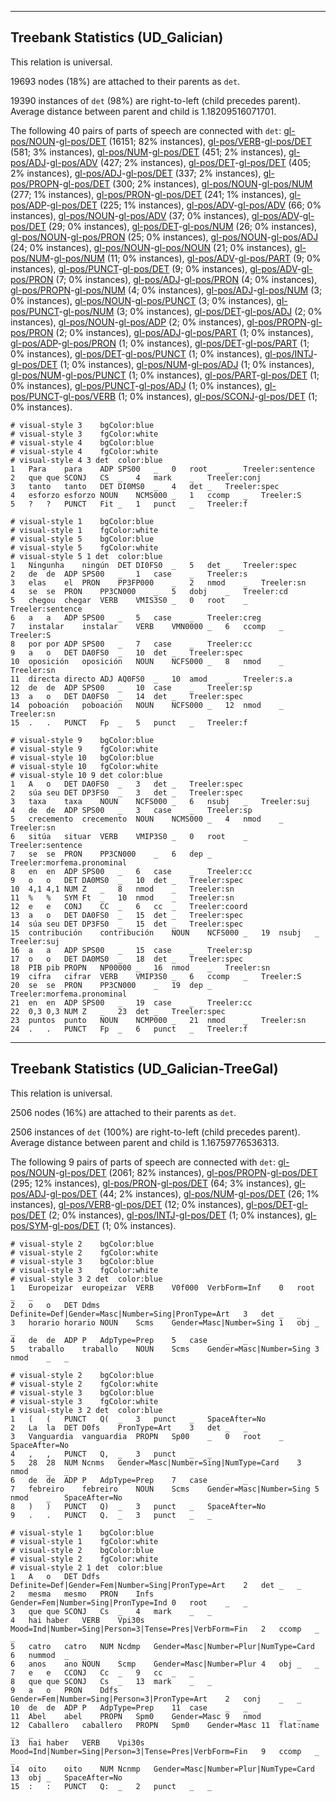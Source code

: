 

--------------------------------------------------------------------------------

## Treebank Statistics (UD_Galician)

This relation is universal.

19693 nodes (18%) are attached to their parents as `det`.

19390 instances of `det` (98%) are right-to-left (child precedes parent).
Average distance between parent and child is 1.18209516071701.

The following 40 pairs of parts of speech are connected with `det`: [gl-pos/NOUN]()-[gl-pos/DET]() (16151; 82% instances), [gl-pos/VERB]()-[gl-pos/DET]() (581; 3% instances), [gl-pos/NUM]()-[gl-pos/DET]() (451; 2% instances), [gl-pos/ADJ]()-[gl-pos/ADV]() (427; 2% instances), [gl-pos/DET]()-[gl-pos/DET]() (405; 2% instances), [gl-pos/ADJ]()-[gl-pos/DET]() (337; 2% instances), [gl-pos/PROPN]()-[gl-pos/DET]() (300; 2% instances), [gl-pos/NOUN]()-[gl-pos/NUM]() (277; 1% instances), [gl-pos/PRON]()-[gl-pos/DET]() (241; 1% instances), [gl-pos/ADP]()-[gl-pos/DET]() (225; 1% instances), [gl-pos/ADV]()-[gl-pos/ADV]() (66; 0% instances), [gl-pos/NOUN]()-[gl-pos/ADV]() (37; 0% instances), [gl-pos/ADV]()-[gl-pos/DET]() (29; 0% instances), [gl-pos/DET]()-[gl-pos/NUM]() (26; 0% instances), [gl-pos/NOUN]()-[gl-pos/PRON]() (25; 0% instances), [gl-pos/NOUN]()-[gl-pos/ADJ]() (24; 0% instances), [gl-pos/NOUN]()-[gl-pos/NOUN]() (21; 0% instances), [gl-pos/NUM]()-[gl-pos/NUM]() (11; 0% instances), [gl-pos/ADV]()-[gl-pos/PART]() (9; 0% instances), [gl-pos/PUNCT]()-[gl-pos/DET]() (9; 0% instances), [gl-pos/ADV]()-[gl-pos/PRON]() (7; 0% instances), [gl-pos/ADJ]()-[gl-pos/PRON]() (4; 0% instances), [gl-pos/PROPN]()-[gl-pos/NUM]() (4; 0% instances), [gl-pos/ADJ]()-[gl-pos/NUM]() (3; 0% instances), [gl-pos/NOUN]()-[gl-pos/PUNCT]() (3; 0% instances), [gl-pos/PUNCT]()-[gl-pos/NUM]() (3; 0% instances), [gl-pos/DET]()-[gl-pos/ADJ]() (2; 0% instances), [gl-pos/NOUN]()-[gl-pos/ADP]() (2; 0% instances), [gl-pos/PROPN]()-[gl-pos/PRON]() (2; 0% instances), [gl-pos/ADJ]()-[gl-pos/PART]() (1; 0% instances), [gl-pos/ADP]()-[gl-pos/PRON]() (1; 0% instances), [gl-pos/DET]()-[gl-pos/PART]() (1; 0% instances), [gl-pos/DET]()-[gl-pos/PUNCT]() (1; 0% instances), [gl-pos/INTJ]()-[gl-pos/DET]() (1; 0% instances), [gl-pos/NUM]()-[gl-pos/ADJ]() (1; 0% instances), [gl-pos/NUM]()-[gl-pos/PUNCT]() (1; 0% instances), [gl-pos/PART]()-[gl-pos/DET]() (1; 0% instances), [gl-pos/PUNCT]()-[gl-pos/ADJ]() (1; 0% instances), [gl-pos/PUNCT]()-[gl-pos/VERB]() (1; 0% instances), [gl-pos/SCONJ]()-[gl-pos/DET]() (1; 0% instances).


~~~ conllu
# visual-style 3	bgColor:blue
# visual-style 3	fgColor:white
# visual-style 4	bgColor:blue
# visual-style 4	fgColor:white
# visual-style 4 3 det	color:blue
1	Para	para	ADP	SPS00	_	0	root	_	Treeler:sentence
2	que	que	SCONJ	CS	_	4	mark	_	Treeler:conj
3	tanto	tanto	DET	DI0MS0	_	4	det	_	Treeler:spec
4	esforzo	esforzo	NOUN	NCMS000	_	1	ccomp	_	Treeler:S
5	?	?	PUNCT	Fit	_	1	punct	_	Treeler:f

~~~


~~~ conllu
# visual-style 1	bgColor:blue
# visual-style 1	fgColor:white
# visual-style 5	bgColor:blue
# visual-style 5	fgColor:white
# visual-style 5 1 det	color:blue
1	Ningunha	ningún	DET	DI0FS0	_	5	det	_	Treeler:spec
2	de	de	ADP	SPS00	_	1	case	_	Treeler:s
3	elas	el	PRON	PP3FP000	_	2	nmod	_	Treeler:sn
4	se	se	PRON	PP3CN000	_	5	dobj	_	Treeler:cd
5	chegou	chegar	VERB	VMIS3S0	_	0	root	_	Treeler:sentence
6	a	a	ADP	SPS00	_	5	case	_	Treeler:creg
7	instalar	instalar	VERB	VMN0000	_	6	ccomp	_	Treeler:S
8	por	por	ADP	SPS00	_	7	case	_	Treeler:cc
9	a	o	DET	DA0FS0	_	10	det	_	Treeler:spec
10	oposición	oposición	NOUN	NCFS000	_	8	nmod	_	Treeler:sn
11	directa	directo	ADJ	AQ0FS0	_	10	amod	_	Treeler:s.a
12	de	de	ADP	SPS00	_	10	case	_	Treeler:sp
13	a	o	DET	DA0FS0	_	14	det	_	Treeler:spec
14	poboación	poboación	NOUN	NCFS000	_	12	nmod	_	Treeler:sn
15	.	.	PUNCT	Fp	_	5	punct	_	Treeler:f

~~~


~~~ conllu
# visual-style 9	bgColor:blue
# visual-style 9	fgColor:white
# visual-style 10	bgColor:blue
# visual-style 10	fgColor:white
# visual-style 10 9 det	color:blue
1	A	o	DET	DA0FS0	_	3	det	_	Treeler:spec
2	súa	seu	DET	DP3FS0	_	3	det	_	Treeler:spec
3	taxa	taxa	NOUN	NCFS000	_	6	nsubj	_	Treeler:suj
4	de	de	ADP	SPS00	_	3	case	_	Treeler:sp
5	crecemento	crecemento	NOUN	NCMS000	_	4	nmod	_	Treeler:sn
6	sitúa	situar	VERB	VMIP3S0	_	0	root	_	Treeler:sentence
7	se	se	PRON	PP3CN000	_	6	dep	_	Treeler:morfema.pronominal
8	en	en	ADP	SPS00	_	6	case	_	Treeler:cc
9	o	o	DET	DA0MS0	_	10	det	_	Treeler:spec
10	4,1	4,1	NUM	Z	_	8	nmod	_	Treeler:sn
11	%	%	SYM	Ft	_	10	nmod	_	Treeler:sn
12	e	e	CONJ	CC	_	6	cc	_	Treeler:coord
13	a	o	DET	DA0FS0	_	15	det	_	Treeler:spec
14	súa	seu	DET	DP3FS0	_	15	det	_	Treeler:spec
15	contribución	contribución	NOUN	NCFS000	_	19	nsubj	_	Treeler:suj
16	a	a	ADP	SPS00	_	15	case	_	Treeler:sp
17	o	o	DET	DA0MS0	_	18	det	_	Treeler:spec
18	PIB	pib	PROPN	NP00000	_	16	nmod	_	Treeler:sn
19	cifra	cifrar	VERB	VMIP3S0	_	6	ccomp	_	Treeler:S
20	se	se	PRON	PP3CN000	_	19	dep	_	Treeler:morfema.pronominal
21	en	en	ADP	SPS00	_	19	case	_	Treeler:cc
22	0,3	0,3	NUM	Z	_	23	det	_	Treeler:spec
23	puntos	punto	NOUN	NCMP000	_	21	nmod	_	Treeler:sn
24	.	.	PUNCT	Fp	_	6	punct	_	Treeler:f

~~~




--------------------------------------------------------------------------------

## Treebank Statistics (UD_Galician-TreeGal)

This relation is universal.

2506 nodes (16%) are attached to their parents as `det`.

2506 instances of `det` (100%) are right-to-left (child precedes parent).
Average distance between parent and child is 1.16759776536313.

The following 9 pairs of parts of speech are connected with `det`: [gl-pos/NOUN]()-[gl-pos/DET]() (2061; 82% instances), [gl-pos/PROPN]()-[gl-pos/DET]() (295; 12% instances), [gl-pos/PRON]()-[gl-pos/DET]() (64; 3% instances), [gl-pos/ADJ]()-[gl-pos/DET]() (44; 2% instances), [gl-pos/NUM]()-[gl-pos/DET]() (26; 1% instances), [gl-pos/VERB]()-[gl-pos/DET]() (12; 0% instances), [gl-pos/DET]()-[gl-pos/DET]() (2; 0% instances), [gl-pos/INTJ]()-[gl-pos/DET]() (1; 0% instances), [gl-pos/SYM]()-[gl-pos/DET]() (1; 0% instances).


~~~ conllu
# visual-style 2	bgColor:blue
# visual-style 2	fgColor:white
# visual-style 3	bgColor:blue
# visual-style 3	fgColor:white
# visual-style 3 2 det	color:blue
1	Europeizar	europeizar	VERB	V0f000	VerbForm=Inf	0	root	_	_
2	o	o	DET	Ddms	Definite=Def|Gender=Masc|Number=Sing|PronType=Art	3	det	_	_
3	horario	horario	NOUN	Scms	Gender=Masc|Number=Sing	1	obj	_	_
4	de	de	ADP	P	AdpType=Prep	5	case	_	_
5	traballo	traballo	NOUN	Scms	Gender=Masc|Number=Sing	3	nmod	_	_

~~~


~~~ conllu
# visual-style 2	bgColor:blue
# visual-style 2	fgColor:white
# visual-style 3	bgColor:blue
# visual-style 3	fgColor:white
# visual-style 3 2 det	color:blue
1	(	(	PUNCT	Q(	_	3	punct	_	SpaceAfter=No
2	La	la	DET	D0fs	PronType=Art	3	det	_	_
3	Vanguardia	vanguardia	PROPN	Sp00	_	0	root	_	SpaceAfter=No
4	,	,	PUNCT	Q,	_	3	punct	_	_
5	28	28	NUM	Ncnms	Gender=Masc|Number=Sing|NumType=Card	3	nmod	_	_
6	de	de	ADP	P	AdpType=Prep	7	case	_	_
7	febreiro	febreiro	NOUN	Scms	Gender=Masc|Number=Sing	5	nmod	_	SpaceAfter=No
8	)	)	PUNCT	Q)	_	3	punct	_	SpaceAfter=No
9	.	.	PUNCT	Q.	_	3	punct	_	_

~~~


~~~ conllu
# visual-style 1	bgColor:blue
# visual-style 1	fgColor:white
# visual-style 2	bgColor:blue
# visual-style 2	fgColor:white
# visual-style 2 1 det	color:blue
1	A	o	DET	Ddfs	Definite=Def|Gender=Fem|Number=Sing|PronType=Art	2	det	_	_
2	mesma	mesmo	PRON	Infs	Gender=Fem|Number=Sing|PronType=Ind	0	root	_	_
3	que	que	SCONJ	Cs	_	4	mark	_	_
4	hai	haber	VERB	Vpi30s	Mood=Ind|Number=Sing|Person=3|Tense=Pres|VerbForm=Fin	2	ccomp	_	_
5	catro	catro	NUM	Ncdmp	Gender=Masc|Number=Plur|NumType=Card	6	nummod	_	_
6	anos	ano	NOUN	Scmp	Gender=Masc|Number=Plur	4	obj	_	_
7	e	e	CCONJ	Cc	_	9	cc	_	_
8	que	que	SCONJ	Cs	_	13	mark	_	_
9	a	o	PRON	Ddfs	Gender=Fem|Number=Sing|Person=3|PronType=Art	2	conj	_	_
10	de	de	ADP	P	AdpType=Prep	11	case	_	_
11	Abel	abel	PROPN	Spm0	Gender=Masc	9	nmod	_	_
12	Caballero	caballero	PROPN	Spm0	Gender=Masc	11	flat:name	_	_
13	hai	haber	VERB	Vpi30s	Mood=Ind|Number=Sing|Person=3|Tense=Pres|VerbForm=Fin	9	ccomp	_	_
14	oito	oito	NUM	Ncnmp	Gender=Masc|Number=Plur|NumType=Card	13	obj	_	SpaceAfter=No
15	:	:	PUNCT	Q:	_	2	punct	_	_

~~~


